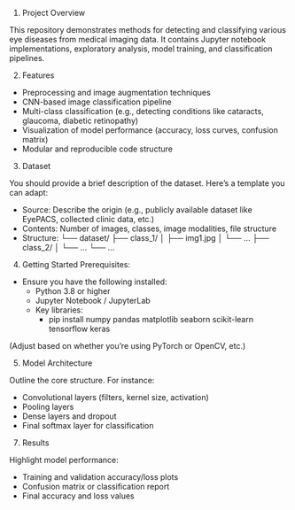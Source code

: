 1. Project Overview

This repository demonstrates methods for detecting and classifying various eye diseases from medical imaging data. It contains Jupyter notebook implementations, exploratory analysis, model training, and classification pipelines.

2. Features

- Preprocessing and image augmentation techniques
- CNN-based image classification pipeline
- Multi-class classification (e.g., detecting conditions like cataracts, glaucoma, diabetic retinopathy)
- Visualization of model performance (accuracy, loss curves, confusion matrix)
- Modular and reproducible code structure

3. Dataset

You should provide a brief description of the dataset. Here’s a template you can adapt:
- Source: Describe the origin (e.g., publicly available dataset like EyePACS, collected clinic data, etc.)
- Contents: Number of images, classes, image modalities, file structure
- Structure:
    └── dataset/
        ├── class_1/
        │   ├── img1.jpg
        │   └── ...
        ├── class_2/
        │   └── ...
        └── ...

4. Getting Started
Prerequisites:
- Ensure you have the following installed:
    - Python 3.8 or higher
    - Jupyter Notebook / JupyterLab
    - Key libraries:
        - pip install numpy pandas matplotlib seaborn scikit-learn tensorflow keras
     
(Adjust based on whether you’re using PyTorch or OpenCV, etc.)

5. Model Architecture

Outline the core structure. For instance:
- Convolutional layers (filters, kernel size, activation)
- Pooling layers
- Dense layers and dropout
- Final softmax layer for classification


7. Results

Highlight model performance:
- Training and validation accuracy/loss plots
- Confusion matrix or classification report
- Final accuracy and loss values
